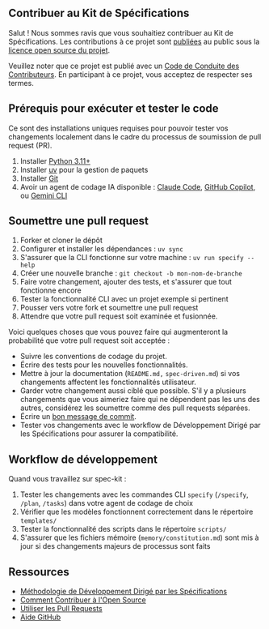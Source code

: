 ## Contribuer au Kit de Spécifications

Salut ! Nous sommes ravis que vous souhaitiez contribuer au Kit de Spécifications. Les contributions à ce projet sont [publiées](https://help.github.com/articles/github-terms-of-service/#6-contributions-under-repository-license) au public sous la [licence open source du projet](LICENSE).

Veuillez noter que ce projet est publié avec un [Code de Conduite des Contributeurs](CODE_OF_CONDUCT_fr.md). En participant à ce projet, vous acceptez de respecter ses termes.

## Prérequis pour exécuter et tester le code

Ce sont des installations uniques requises pour pouvoir tester vos changements localement dans le cadre du processus de soumission de pull request (PR).

1. Installer [Python 3.11+](https://www.python.org/downloads/)
1. Installer [uv](https://docs.astral.sh/uv/) pour la gestion de paquets
1. Installer [Git](https://git-scm.com/downloads)
1. Avoir un agent de codage IA disponible : [Claude Code](https://www.anthropic.com/claude-code), [GitHub Copilot](https://code.visualstudio.com/), ou [Gemini CLI](https://github.com/google-gemini/gemini-cli)

## Soumettre une pull request

1. Forker et cloner le dépôt
1. Configurer et installer les dépendances : `uv sync`
1. S'assurer que la CLI fonctionne sur votre machine : `uv run specify --help`
1. Créer une nouvelle branche : `git checkout -b mon-nom-de-branche`
1. Faire votre changement, ajouter des tests, et s'assurer que tout fonctionne encore
1. Tester la fonctionnalité CLI avec un projet exemple si pertinent
1. Pousser vers votre fork et soumettre une pull request
1. Attendre que votre pull request soit examinée et fusionnée.

Voici quelques choses que vous pouvez faire qui augmenteront la probabilité que votre pull request soit acceptée :

- Suivre les conventions de codage du projet.
- Écrire des tests pour les nouvelles fonctionnalités.
- Mettre à jour la documentation (`README.md,` `spec-driven.md`) si vos changements affectent les fonctionnalités utilisateur.
- Garder votre changement aussi ciblé que possible. S'il y a plusieurs changements que vous aimeriez faire qui ne dépendent pas les uns des autres, considérez les soumettre comme des pull requests séparées.
- Écrire un [bon message de commit](http://tbaggery.com/2008/04/19/a-note-about-git-commit-messages.html).
- Tester vos changements avec le workflow de Développement Dirigé par les Spécifications pour assurer la compatibilité.

## Workflow de développement

Quand vous travaillez sur spec-kit :

1. Tester les changements avec les commandes CLI `specify` (`/specify`, `/plan`, `/tasks`) dans votre agent de codage de choix
2. Vérifier que les modèles fonctionnent correctement dans le répertoire `templates/`
3. Tester la fonctionnalité des scripts dans le répertoire `scripts/`
4. S'assurer que les fichiers mémoire (`memory/constitution.md`) sont mis à jour si des changements majeurs de processus sont faits

## Ressources

- [Méthodologie de Développement Dirigé par les Spécifications](./spec-driven_fr.md)
- [Comment Contribuer à l'Open Source](https://opensource.guide/how-to-contribute/)
- [Utiliser les Pull Requests](https://help.github.com/articles/about-pull-requests/)
- [Aide GitHub](https://help.github.com)